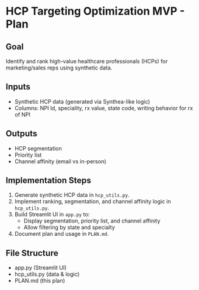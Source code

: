 # HCP Targeting Optimization MVP - Plan

## Goal
Identify and rank high-value healthcare professionals (HCPs) for marketing/sales reps using synthetic data.

## Inputs
- Synthetic HCP data (generated via Synthea-like logic)
- Columns: NPI Id, speciality, rx value, state code, writing behavior for rx of NPI

## Outputs
- HCP segmentation
- Priority list
- Channel affinity (email vs in-person)

## Implementation Steps
1. Generate synthetic HCP data in `hcp_utils.py`.
2. Implement ranking, segmentation, and channel affinity logic in `hcp_utils.py`.
3. Build Streamlit UI in `app.py` to:
   - Display segmentation, priority list, and channel affinity
   - Allow filtering by state and specialty
4. Document plan and usage in `PLAN.md`.

## File Structure
- app.py (Streamlit UI)
- hcp_utils.py (data & logic)
- PLAN.md (this plan)
